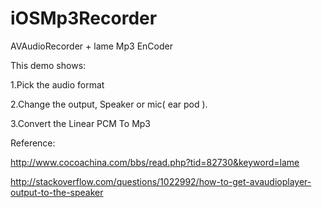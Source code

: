 iOSMp3Recorder
==============

AVAudioRecorder + lame Mp3 EnCoder

This demo shows:

1.Pick the audio format

2.Change the output, Speaker or mic( ear pod ).

3.Convert the Linear PCM To Mp3

Reference:

http://www.cocoachina.com/bbs/read.php?tid=82730&keyword=lame

http://stackoverflow.com/questions/1022992/how-to-get-avaudioplayer-output-to-the-speaker


